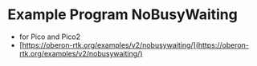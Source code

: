 # Example Program NoBusyWaiting

* for Pico and Pico2
* [https://oberon-rtk.org/examples/v2/nobusywaiting/](https://oberon-rtk.org/examples/v2/nobusywaiting/)

